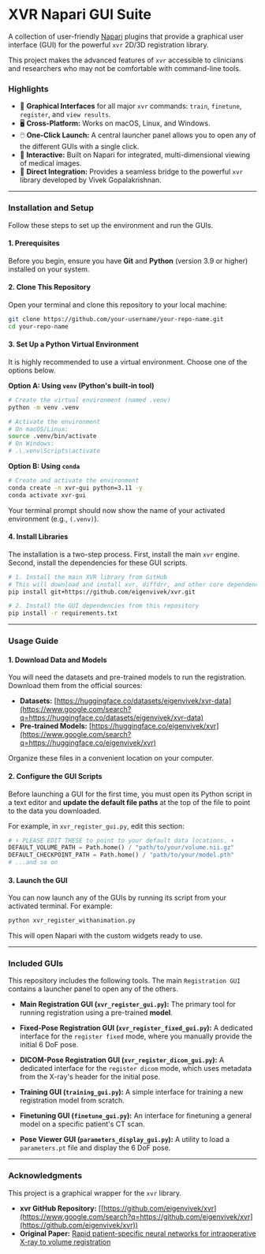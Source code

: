 # XVR Napari GUI Suite

A collection of user-friendly [Napari](https://napari.org/) plugins that provide a graphical user interface (GUI) for the powerful `xvr` 2D/3D registration library.

This project makes the advanced features of `xvr` accessible to clinicians and researchers who may not be comfortable with command-line tools.

### Highlights

  * 🚀 **Graphical Interfaces** for all major `xvr` commands: `train`, `finetune`, `register`, and `view results`.
  * 🖥️ **Cross-Platform:** Works on macOS, Linux, and Windows.
  * 🖱️ **One-Click Launch:** A central launcher panel allows you to open any of the different GUIs with a single click.
  * 🔬 **Interactive:** Built on Napari for integrated, multi-dimensional viewing of medical images.
  * 🔗 **Direct Integration:** Provides a seamless bridge to the powerful `xvr` library developed by Vivek Gopalakrishnan.

-----

### Installation and Setup

Follow these steps to set up the environment and run the GUIs.

#### 1\. Prerequisites

Before you begin, ensure you have **Git** and **Python** (version 3.9 or higher) installed on your system.

#### 2\. Clone This Repository

Open your terminal and clone this repository to your local machine:

```bash
git clone https://github.com/your-username/your-repo-name.git
cd your-repo-name
```

#### 3\. Set Up a Python Virtual Environment

It is highly recommended to use a virtual environment. Choose one of the options below.

**Option A: Using `venv` (Python's built-in tool)**

```bash
# Create the virtual environment (named .venv)
python -m venv .venv

# Activate the environment
# On macOS/Linux:
source .venv/bin/activate
# On Windows:
# .\.venv\Scripts\activate
```

**Option B: Using `conda`**

```bash
# Create and activate the environment
conda create -n xvr-gui python=3.11 -y
conda activate xvr-gui
```

Your terminal prompt should now show the name of your activated environment (e.g., `(.venv)`).

#### 4\. Install Libraries

The installation is a two-step process. First, install the main `xvr` engine. Second, install the dependencies for these GUI scripts.

```bash
# 1. Install the main XVR library from GitHub
# This will download and install xvr, diffdrr, and other core dependencies.
pip install git+https://github.com/eigenvivek/xvr.git

# 2. Install the GUI dependencies from this repository
pip install -r requirements.txt
```

-----

### Usage Guide

#### 1\. Download Data and Models

You will need the datasets and pre-trained models to run the registration. Download them from the official sources:

  * **Datasets:** [https://huggingface.co/datasets/eigenvivek/xvr-data](https://www.google.com/search?q=https://huggingface.co/datasets/eigenvivek/xvr-data)
  * **Pre-trained Models:** [https://huggingface.co/eigenvivek/xvr](https://www.google.com/search?q=https://huggingface.co/eigenvivek/xvr)

Organize these files in a convenient location on your computer.

#### 2\. Configure the GUI Scripts

Before launching a GUI for the first time, you must open its Python script in a text editor and **update the default file paths** at the top of the file to point to the data you downloaded.

For example, in `xvr_register_gui.py`, edit this section:

```python
# ⬇️ PLEASE EDIT THESE to point to your default data locations. ⬇️
DEFAULT_VOLUME_PATH = Path.home() / "path/to/your/volume.nii.gz"
DEFAULT_CHECKPOINT_PATH = Path.home() / "path/to/your/model.pth"
# ...and so on
```

#### 3\. Launch the GUI

You can now launch any of the GUIs by running its script from your activated terminal. For example:

```bash
python xvr_register_withanimation.py
```

This will open Napari with the custom widgets ready to use.

-----

### Included GUIs

This repository includes the following tools. The main `Registration GUI` contains a launcher panel to open any of the others.

  * **Main Registration GUI (`xvr_register_gui.py`):**
    The primary tool for running registration using a pre-trained **model**.

  * **Fixed-Pose Registration GUI (`xvr_register_fixed_gui.py`):**
    A dedicated interface for the `register fixed` mode, where you manually provide the initial 6 DoF pose.

  * **DICOM-Pose Registration GUI (`xvr_register_dicom_gui.py`):**
    A dedicated interface for the `register dicom` mode, which uses metadata from the X-ray's header for the initial pose.

  * **Training GUI (`training_gui.py`):**
    A simple interface for training a new registration model from scratch.

  * **Finetuning GUI (`finetune_gui.py`):**
    An interface for finetuning a general model on a specific patient's CT scan.

  * **Pose Viewer GUI (`parameters_display_gui.py`):**
    A utility to load a `parameters.pt` file and display the 6 DoF pose.

-----

### Acknowledgments

This project is a graphical wrapper for the `xvr` library.

  * **xvr GitHub Repository:** [[https://github.com/eigenvivek/xvr](https://www.google.com/search?q=https://github.com/eigenvivek/xvr](https://github.com/eigenvivek/xvr))
  * **Original Paper:** [Rapid patient-specific neural networks for intraoperative X-ray to volume registration](https://arxiv.org/abs/2503.16309)
